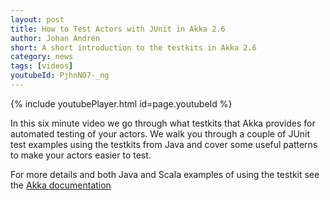 ```yaml
---
layout: post
title: How to Test Actors with JUnit in Akka 2.6
author: Johan Andrén
short: A short introduction to the testkits in Akka 2.6
category: news
tags: [videos]
youtubeId: PjhnNO7-_ng
---
```


{% include youtubePlayer.html id=page.youtubeId %}

In this six minute video we go through what testkits that Akka provides for automated testing of your actors. We walk you through a couple of JUnit test examples using the testkits from Java and cover some useful patterns to make your actors easier to test.

For more details and both Java and Scala examples of using the testkit see the [Akka documentation](https://doc.akka.io/docs/akka/current/typed/testing.html)

